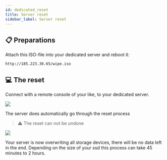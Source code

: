 ```yaml
---
id: dedicated_reset
title: Server reset
sidebar_label: Server reset
---
```


## 📋 Preparations

Attach this ISO-file into your dedicated server and reboot it:

```
http://185.223.30.65/wipe.iso
```

## 💻 The reset

Connect with a remote console of your like, to your dedicated server.

![](https://screensaver01.zap-hosting.com/index.php/s/JrFgHt8FBofKGjC/preview)

The server does automatically go through the reset process

> ⚠️ The reset can not be undone

![](https://screensaver01.zap-hosting.com/index.php/s/edoXaaNZnW3fk57/preview)

Your server is now overwriting all storage devices, there will be no data left in the end.
Depending on the size of your ssd this process can take 45 minutes to 2 hours.
